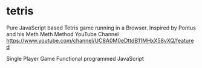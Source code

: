 # tetris
Pure JavaScript based Tetris game running in a Browser.
Inspired by Pontus and his Meth Meth Method YouTube Channel
https://www.youtube.com/channel/UC8A0M0eDttdB11MHxX58vXQ/featured

Single Player Game 
Functional programmed JavaScript